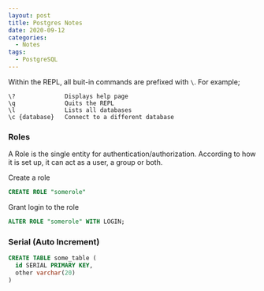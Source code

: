 ```yaml
---
layout: post
title: Postgres Notes
date: 2020-09-12
categories:
  - Notes
tags:
  - PostgreSQL
---
```


Within the REPL, all buit-in commands are prefixed with ```\```. For example;

```
\?              Displays help page
\q              Quits the REPL
\l              Lists all databases
\c {database}   Connect to a different database
```

### Roles

A Role is the single entity for authentication/authorization. According to how it is set up, it can act as a user, a group or both.

Create a role

```sql
CREATE ROLE "somerole"
```

Grant login to the role

```sql
ALTER ROLE "somerole" WITH LOGIN;
```

### Serial (Auto Increment)

```sql
CREATE TABLE some_table (
  id SERIAL PRIMARY KEY,
  other varchar(20)
)
```
